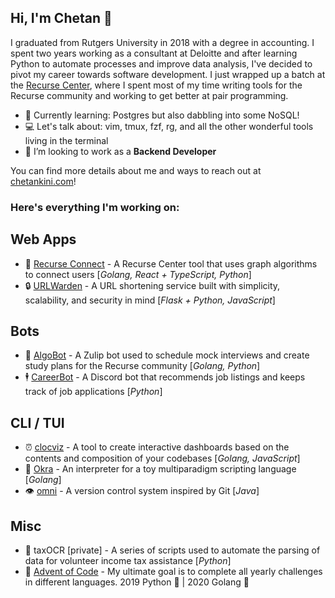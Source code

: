 ## Hi, I'm Chetan 👋

I graduated from Rutgers University in 2018 with a degree in accounting. I spent two years working as a consultant at Deloitte and after learning Python to automate processes and improve data analysis, I've decided to pivot my career towards software development. I just wrapped up a batch at the [Recurse Center](https://www.recurse.com/), where I spent most of my time writing tools for the Recurse community and working to get better at pair programming.

- 🌱 Currently learning: Postgres but also dabbling into some NoSQL!
- 💻 Let's talk about: vim, tmux, fzf, rg, and all the other wonderful tools living in the terminal
- 👯 I’m looking to work as a **Backend Developer**


You can find more details about me and ways to reach out at [chetankini.com](https://www.chetankini.com/)!

### Here's everything I'm working on:
## Web Apps
- 🤝 [Recurse Connect](https://www.github.com/cdkini/recurse-connect) - A Recurse Center tool that uses graph algorithms to connect users [<i>Golang, React + TypeScript, Python</i>]
- 🔒 [URLWarden](https://www.github.com/cdkini/urlwarden) - A URL shortening service built with simplicity, scalability, and security in mind [<i>Flask + Python, JavaScript</i>]

## Bots
- 🧠 [AlgoBot](https://www.github.com/cdkini/algobot) - A Zulip bot used to schedule mock interviews and create study plans for the Recurse community [<i>Golang, Python</i>]
- 🕴️ [CareerBot](https://www.github.com/cdkini/careerbot) - A Discord bot that recommends job listings and keeps track of job applications [<i>Python</i>]

## CLI / TUI
- ⏰ [clocviz](https://www.github.cdom/cdkini/clocviz) - A tool to create interactive dashboards based on the contents and composition of your codebases [<i>Golang, JavaScript</i>]
- 🌻 [Okra](https://www.github.cdom/cdkini/okra) - An interpreter for a toy multiparadigm scripting language [<i>Golang</i>]
- 👁️ [omni](https://www.github.cdom/cdkini/omni) - A version control system inspired by Git [<i>Java</i>]

## Misc
- 💸 taxOCR [private] - A series of scripts used to automate the parsing of data for volunteer income tax assistance [<i>Python</i>]
- 📆 [Advent of Code](https://www.github.cdom/cdkini/advent-of-code) - My ultimate goal is to complete all yearly challenges in different languages. 2019 Python 🐍 | 2020 Golang 🐹 
